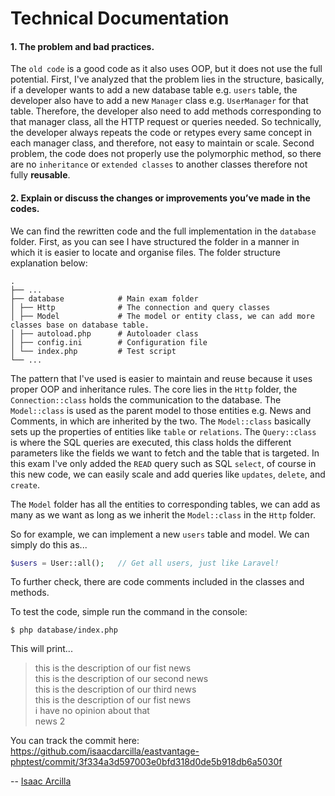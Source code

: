 # Technical Documentation

#### 1. The problem and bad practices.

The `old code` is a good code as it also uses OOP, but it does not use the full potential.
First, I've analyzed that the problem lies in the structure, basically, if a developer wants to add
a new database table e.g. `users` table, the developer also have to add a new `Manager` class e.g. `UserManager`
for that table. Therefore, the developer also need to add methods corresponding to that manager class, all the HTTP
request or
queries needed. So technically, the developer always repeats the code or retypes every same concept in each manager
class,
and therefore, not easy to maintain or scale. Second problem, the code does not properly use the polymorphic method, so
there are no `inheritance` or `extended classes` to another classes therefore not fully **reusable**.

#### 2. Explain or discuss the changes or improvements you’ve made in the codes.

We can find the rewritten code and the full implementation in the `database` folder.
First, as you can see I have structured the folder in a manner in which it is easier to locate and organise files.
The folder structure explanation below:

    .
    ├── ...
    ├── database            # Main exam folder
    │ ├── Http              # The connection and query classes
    │ ├── Model             # The model or entity class, we can add more classes base on database table.
    │ ├── autoload.php      # Autoloader class
    │ ├── config.ini        # Configuration file
    │ └── index.php         # Test script
    └── ...

The pattern that I've used is easier to maintain and reuse because it uses proper
OOP and inheritance rules. The core lies in the `Http` folder, the `Connection::class`
holds the communication to the database. The `Model::class` is used as the parent model to
those entities e.g. News and Comments, in which are inherited by the two. The `Model::class`
basically sets up the properties of entities like `table` or `relations`. The `Query::class` is where the
SQL queries are executed, this class holds the different parameters like the fields we want to fetch and the table that
is targeted. In this exam I've only added the `READ` query such as SQL `select`, of course in this new code,
we can easily scale and add queries like `updates`, `delete`, and `create`.

The `Model` folder has all the entities to corresponding tables, we can add as many as we want as long as we inherit the
`Model::class` in the `Http` folder.

So for example, we can implement a new `users` table and model.
We can simply do this as...

```php
$users = User::all();   // Get all users, just like Laravel!
```

To further check, there are code comments included in the classes and methods.

To test the code, simple run the command in the console:

`$ php database/index.php`

This will print...

>this is the description of our fist news<br>
this is the description of our second news<br>
this is the description of our third news<br>
this is the description of our fist news<br>
i have no opinion about that<br>
news 2<br>

You can track the commit here: https://github.com/isaacdarcilla/eastvantage-phptest/commit/3f334a3d597003e0bfd318d0de5b918db6a5030f

-- [Isaac Arcilla](https://isaacdarcilla.framer.website)